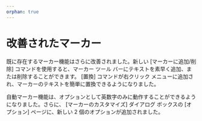 ```yaml
---
orphan: true
---
```

# 改善されたマーカー

既に存在するマーカー機能はさらに改善されました。新しい \[マーカーに追加/削除\] コマンドを使用すると、マーカー ツール
バーにテキストを素早く追加、または削除することができます。 \[置換\] コマンドが右クリック
メニューに追加され、マーカーのテキストを簡単に置換できるようになりました。

自動マーカー機能は、オプションとして英数字のみに動作することができるようになりました。さらに、 \[マーカーのカスタマイズ\]
ダイアログ ボックスの \[オプション\] ページに、新しい 2 個のオプションが追加されました。
